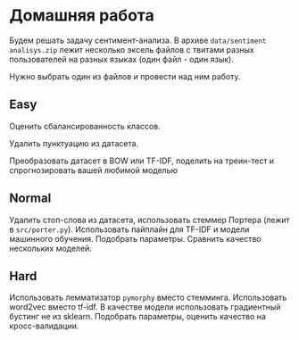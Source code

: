 # Домашняя работа

Будем решать задачу сентимент-анализа. В архиве `data/sentiment analisys.zip` лежит несколько эксель файлов с твитами разных пользователей на разных языках (один файл - один язык).

Нужно выбрать один из файлов и провести над ним работу.

## Easy

Оценить сбалансированность классов.

Удалить пунктуацию из датасета.

Преобразовать датасет в BOW или TF-IDF, поделить на треин-тест и спрогнозировать вашей любимой моделью

## Normal

Удалить стоп-слова из датасета, использовать стеммер Портера (лежит в `src/porter.py`). Использовать пайплайн для TF-IDF и модели машинного обучения. Подобрать параметры. Сравнить качество нескольких моделей.

## Hard

Использовать лемматизатор `pymorphy` вместо стемминга. Использовать word2vec вместо tf-idf. В качестве модели использовать градиентный бустинг не из sklearn. Подобрать параметры, оценить качество на кросс-валидации.